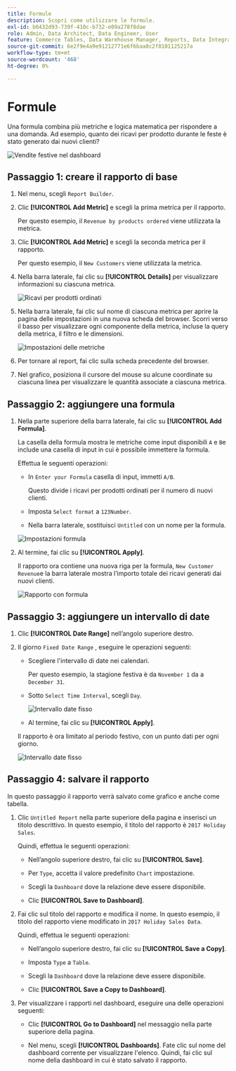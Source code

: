 ```yaml
---
title: Formule
description: Scopri come utilizzare le formule.
exl-id: b6432d93-739f-410c-b732-e09a278f8dae
role: Admin, Data Architect, Data Engineer, User
feature: Commerce Tables, Data Warehouse Manager, Reports, Data Integration
source-git-commit: 6e2f9e4a9e91212771e6f6baa8c2f8101125217a
workflow-type: tm+mt
source-wordcount: '468'
ht-degree: 0%

---
```


# Formule

Una formula combina più metriche e logica matematica per rispondere a una domanda. Ad esempio, quanto dei ricavi per prodotto durante le feste è stato generato dai nuovi clienti?

![Vendite festive nel dashboard](../../assets/magento-bi-report-builder-revenue-by-products-formula-report-holiday-sales-dashboard.png)

## Passaggio 1: creare il rapporto di base

1. Nel menu, scegli `Report Builder`.

1. Clic **[!UICONTROL Add Metric]** e scegli la prima metrica per il rapporto.

   Per questo esempio, il `Revenue by products ordered` viene utilizzata la metrica.

1. Clic **[!UICONTROL Add Metric]** e scegli la seconda metrica per il rapporto.

   Per questo esempio, il `New Customers` viene utilizzata la metrica.

1. Nella barra laterale, fai clic su **[!UICONTROL Details]** per visualizzare informazioni su ciascuna metrica.

   ![Ricavi per prodotti ordinati](../../assets/magento-bi-report-builder-revenue-by-products.png)

1. Nella barra laterale, fai clic sul nome di ciascuna metrica per aprire la pagina delle impostazioni in una nuova scheda del browser. Scorri verso il basso per visualizzare ogni componente della metrica, incluse la query della metrica, il filtro e le dimensioni.

   ![Impostazioni delle metriche](../../assets/magento-bi-report-builder-revenue-by-products-metric-detail.png)

1. Per tornare al report, fai clic sulla scheda precedente del browser.

1. Nel grafico, posiziona il cursore del mouse su alcune coordinate su ciascuna linea per visualizzare le quantità associate a ciascuna metrica.

## Passaggio 2: aggiungere una formula

1. Nella parte superiore della barra laterale, fai clic su **[!UICONTROL Add Formula]**.

   La casella della formula mostra le metriche come input disponibili `A` e `B`e include una casella di input in cui è possibile immettere la formula.

   Effettua le seguenti operazioni:

   * In `Enter your Formula` casella di input, immetti `A/B`.

     Questo divide i ricavi per prodotti ordinati per il numero di nuovi clienti.

   * Imposta `Select format` a `123Number`.

   * Nella barra laterale, sostituisci `Untitled` con un nome per la formula.

   ![Impostazioni formula](../../assets/magento-bi-report-builder-revenue-by-products-add-formula-detail.png)

1. Al termine, fai clic su **[!UICONTROL Apply]**.

   Il rapporto ora contiene una nuova riga per la formula, `New Customer Revenue`e la barra laterale mostra l’importo totale dei ricavi generati dai nuovi clienti.

   ![Rapporto con formula](../../assets/magento-bi-report-builder-revenue-by-products-formula-report.png)

## Passaggio 3: aggiungere un intervallo di date

1. Clic **[!UICONTROL Date Range]** nell’angolo superiore destro.

1. Il giorno `Fixed Date Range` , eseguire le operazioni seguenti:

   * Scegliere l&#39;intervallo di date nei calendari.

     Per questo esempio, la stagione festiva è da `November 1` da a `December 31`.

   * Sotto `Select Time Interval`, scegli `Day`.

     ![Intervallo date fisso](../../assets/magento-bi-report-builder-revenue-by-products-formula-report-fixed-date-range.png)

   * Al termine, fai clic su **[!UICONTROL Apply]**.

   Il rapporto è ora limitato al periodo festivo, con un punto dati per ogni giorno.

   ![Intervallo date fisso](../../assets/magento-bi-report-builder-revenue-by-products-formula-report-fixed-date-range-report.png)

## Passaggio 4: salvare il rapporto

In questo passaggio il rapporto verrà salvato come grafico e anche come tabella.

1. Clic `Untitled Report` nella parte superiore della pagina e inserisci un titolo descrittivo. In questo esempio, il titolo del rapporto è `2017 Holiday Sales`.

   Quindi, effettua le seguenti operazioni:

   * Nell’angolo superiore destro, fai clic su **[!UICONTROL Save]**.

   * Per `Type`, accetta il valore predefinito `Chart` impostazione.

   * Scegli la `Dashboard` dove la relazione deve essere disponibile.

   * Clic **[!UICONTROL Save to Dashboard]**.

1. Fai clic sul titolo del rapporto e modifica il nome. In questo esempio, il titolo del rapporto viene modificato in `2017 Holiday Sales Data`.

   Quindi, effettua le seguenti operazioni:

   * Nell’angolo superiore destro, fai clic su **[!UICONTROL Save a Copy]**.

   * Imposta `Type` a `Table`.

   * Scegli la `Dashboard` dove la relazione deve essere disponibile.

   * Clic **[!UICONTROL Save a Copy to Dashboard]**.

1. Per visualizzare i rapporti nel dashboard, eseguire una delle operazioni seguenti:

   * Clic **[!UICONTROL Go to Dashboard]** nel messaggio nella parte superiore della pagina.

   * Nel menu, scegli **[!UICONTROL Dashboards]**. Fate clic sul nome del dashboard corrente per visualizzare l&#39;elenco. Quindi, fai clic sul nome della dashboard in cui è stato salvato il rapporto.
